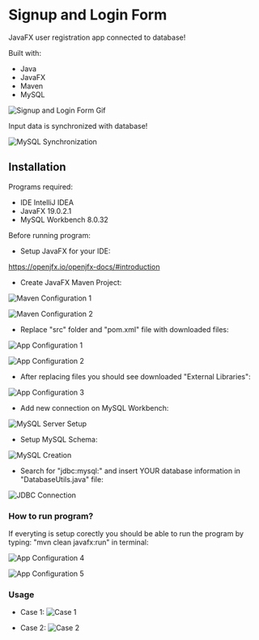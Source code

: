 # Signup and Login Form

JavaFX user registration app connected to database! 

Built with:
- Java
- JavaFX
- Maven
- MySQL

![Signup and Login Form Gif](https://user-images.githubusercontent.com/115106367/225999257-8031ca56-da50-46ed-a880-79e5f025dd1a.gif)

Input data is synchronized with database!

![MySQL Synchronization](https://user-images.githubusercontent.com/115106367/225999975-bdc5fa88-f841-4653-9d4e-3754da9505c8.jpg)

## Installation

Programs required:
- IDE IntelliJ IDEA
- JavaFX 19.0.2.1
- MySQL Workbench 8.0.32

Before running program:

- Setup JavaFX for your IDE:

https://openjfx.io/openjfx-docs/#introduction

- Create JavaFX Maven Project:

![Maven Configuration 1](https://user-images.githubusercontent.com/115106367/226014227-232df634-ad6b-472a-a7a8-c203ca2e84b4.jpg)

![Maven Configuration 2](https://user-images.githubusercontent.com/115106367/226014272-88481621-2111-4448-ba90-a88b22bf82df.jpg)

- Replace "src" folder and "pom.xml" file with downloaded files:

![App Configuration 1](https://user-images.githubusercontent.com/115106367/226015436-b6c040f8-d3a6-46c3-a739-96da62eaeaf3.jpg)

![App Configuration 2](https://user-images.githubusercontent.com/115106367/226015539-d1904476-74a5-4cc2-bde4-3f941a108caf.jpg)

- After replacing files you should see downloaded "External Libraries":

![App Configuration 3](https://user-images.githubusercontent.com/115106367/226015577-47db7067-3b11-434b-862c-4df402813c87.jpg)

- Add new connection on MySQL Workbench:

![MySQL Server Setup](https://user-images.githubusercontent.com/115106367/224393983-2f199efc-5137-46f7-ab48-01795bf752cd.jpg)
- Setup MySQL Schema:

![MySQL Creation](https://user-images.githubusercontent.com/115106367/226012200-7f3cf2ff-e403-4313-bd97-95fdc057009e.jpg)

- Search for "jdbc:mysql:" and insert YOUR database information in "DatabaseUtils.java" file:

![JDBC Connection](https://user-images.githubusercontent.com/115106367/226013513-8ecd667f-3f32-4d24-8f5a-63ca2957f940.jpg)

### How to run program?

If everyting is setup corectly you should be able to run the program by typing: "mvn clean javafx:run" in terminal:

![App Configuration 4](https://user-images.githubusercontent.com/115106367/226018094-edfb04c9-5da5-49b4-b53f-a02417e40d5b.jpg)

![App Configuration 5](https://user-images.githubusercontent.com/115106367/226018191-f605e9e3-3b55-4090-907b-3fc737923517.jpg)

### Usage

- Case 1:
![Case 1](https://user-images.githubusercontent.com/115106367/226021877-c6b3d87a-3630-43aa-9412-ccc2031f0c54.jpg)

- Case 2:
![Case 2](https://user-images.githubusercontent.com/115106367/226022025-858fc082-da7f-4e3c-8fab-582e834ce033.jpg)
